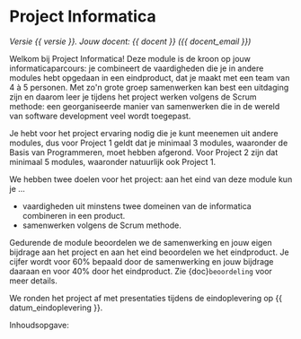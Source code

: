 # Project Informatica

<!-- Deze regel niet wijzigen! -->
*Versie {{ versie }}. Jouw docent: {{ docent }} ({{ docent_email }})*

Welkom bij Project Informatica! Deze module is de kroon op jouw informaticaparcours: je combineert de vaardigheden die je in andere modules hebt opgedaan in een eindproduct, dat je maakt met een team van 4 à 5 personen. Met zo'n grote groep samenwerken kan best een uitdaging zijn en daarom leer je tijdens het project werken volgens de Scrum methode: een georganiseerde manier van samenwerken die in de wereld van software development veel wordt toegepast.

Je hebt voor het project ervaring nodig die je kunt meenemen uit andere modules, dus voor Project 1 geldt dat je minimaal 3 modules, waaronder de Basis van Programmeren, moet hebben afgerond. Voor Project 2 zijn dat minimaal 5 modules, waaronder natuurlijk ook Project 1.

We hebben twee doelen voor het project: aan het eind van deze module kun je ...

- vaardigheden uit minstens twee domeinen van de informatica combineren in een product.
- samenwerken volgens de Scrum methode.

Gedurende de module beoordelen we de samenwerking en jouw eigen bijdrage aan het project en aan het eind beoordelen we het eindproduct. Je cijfer wordt voor 60% bepaald door de samenwerking en jouw bijdrage daaraan en voor 40% door het eindproduct. Zie {doc}`beoordeling` voor meer details.

We ronden het project af met presentaties tijdens de eindoplevering op {{ datum_eindoplevering }}.

Inhoudsopgave:

```{tableofcontents}
```
